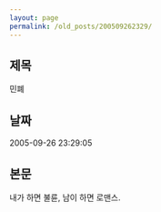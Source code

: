 ```yaml
---
layout: page
permalink: /old_posts/200509262329/
---
```


## 제목
민폐

## 날짜
2005-09-26 23:29:05

## 본문
내가 하면 불륜, 남이 하면 로맨스.